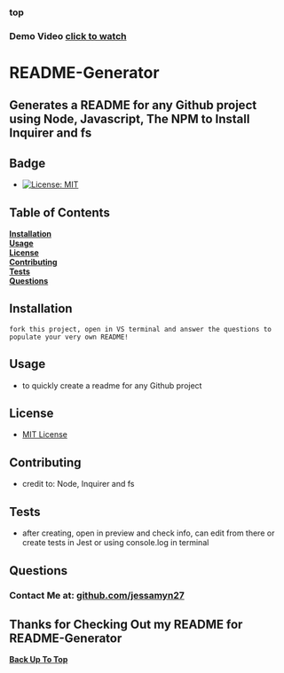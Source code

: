 ### top

### Demo Video [click to watch](https://drive.google.com/file/d/1yrDGK_nhFgwDWvSEGS5FVBde1vwG6uIW/view?usp=sharing)
    
# README-Generator

## Generates a README for any Github project using Node, Javascript, The NPM to Install Inquirer and fs

## Badge 
* [![License: MIT](https://img.shields.io/badge/License-MIT-yellow.svg)](https://opensource.org/licenses/MIT)

## Table of Contents

**[Installation](#Installation)**  
**[Usage](#Usage)**  
**[License](#License)**  
**[Contributing](#Contributing)**  
**[Tests](#Tests)**  
**[Questions](#Questions)**  

## Installation

```fork this project, open in VS terminal and answer the questions to populate your very own README!```

## Usage

* to quickly create a readme for any Github project

## License

* [MIT License](https://opensource.org/licenses/MIT)

## Contributing

* credit to: Node, Inquirer and fs

## Tests

* after creating, open in preview and check info, can edit from there or create tests in Jest or using console.log in terminal

## Questions

### Contact Me at: **[github.com/jessamyn27](https://github.com/jessamyn27)**

## Thanks for Checking Out my README for README-Generator

**[Back Up To Top](#top)**
